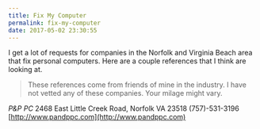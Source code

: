 ```yaml
---
title: Fix My Computer
permalink: fix-my-computer
date: 2017-05-02 23:30:55
---
```


I get a lot of requests for companies in the Norfolk and Virginia Beach area that fix personal computers.  Here are a couple references that I think are looking at.

> These references come from friends of mine in the industry.  I have not vetted any of these companies.  Your milage might vary.

*P&P PC*
2468 East Little Creek Road, Norfolk VA 23518
(757)-531-3196
[http://www.pandppc.com](http://www.pandppc.com)
